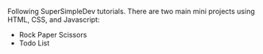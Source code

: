 Following SuperSimpleDev tutorials. There are two main mini projects using HTML, CSS, and Javascript:
- Rock Paper Scissors
- Todo List
